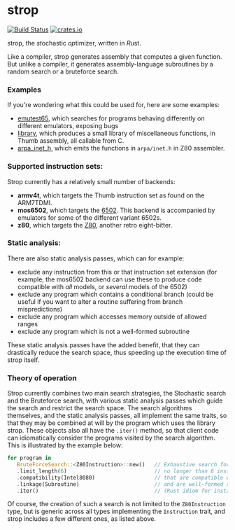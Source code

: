 # strop
[![Build Status](https://github.com/omarandlorraine/strop/workflows/Rust/badge.svg)](https://github.com/omarandlorraine/strop/actions?workflow=Rust)
[![crates.io](https://img.shields.io/crates/v/strop)](https://crates.io/crates/strop)

strop, the *st*ochastic *op*timizer, written in *R*ust.

Like a compiler, strop generates assembly that computes a given function. But
unlike a compiler, it generates assembly-language subroutines by a random
search or a bruteforce search.

### Examples

If you're wondering what this could be used for, here are some examples:

* [emutest65](examples/emutest65.md), which searches for programs behaving
  differently on different emulators, exposing bugs
* [library](examples/library.md), which produces a small library of
  miscellaneous functions, in Thumb assembly, all callable from C.
* [arpa_inet_h](examples/arpa_inet_h.md), which emits the functions in
  `arpa/inet.h` in Z80 assembler.

### Supported instruction sets:

Strop currently has a relatively small number of backends:

 * **armv4t**, which targets the Thumb instruction set as found on the ARM7TDMI.
 * **mos6502**, which targets the
   [6502](https://en.wikipedia.org/wiki/MOS_Technology_6502). This backend is
accompanied by emulators for some of the different variant 6502s.
 * **z80**, which targets the [Z80](https://en.wikipedia.org/wiki/Zilog_Z80),
   another retro eight-bitter.

### Static analysis:

There are also static analysis passes, which can for example:
 * exclude any instruction from this or that instruction set extension (for
example, the mos6502 backend can use these to produce code compatible with
_all_ models, or _several_ models of the 6502)
 * exclude any program which contains a conditional branch (could be useful if
you want to alter a routine suffering from branch mispredictions)
 * exclude any program which accesses memory outside of allowed ranges
 * exclude any program which is not a well-formed subroutine

These static analysis passes have the added benefit, that they can
drastically reduce the search space, thus speeding up the execution time of
strop itself.

### Theory of operation

Strop currently combines two main search strategies, the Stochastic search and
the Bruteforce search, with various static analysis passes which guide the
search and restrict the search space. The search algorithms themselves, and the
static analysis passes, all implement the same traits, so that they may be
combined at will by the program which uses the library strop. These objects
also all have the `.iter()` method, so that client code can idiomatically
consider the programs visited by the search algorithm. This is illustrated by
the example below:

```rust
for program in
   BruteForceSearch::<Z80Instruction>::new()   // Exhaustive search for Z80 programs,
   .limit_length(6)                            // no longer than 6 instructions long,
   .compatibility(Intel8080)                   // that are compatible with the Intel 8080,
   .linkage(Subroutine)                        // and are well-formed subroutines.
   .iter()                                     // (Rust idiom for instantiating an iterator)
```

Of course, the creation of such a search is not limited to the `Z80Instruction`
type, but is generic across all types implementing the `Instruction` trait, and
strop includes a few different ones, as listed above.

